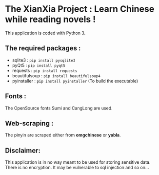 # The XianXia Project : Learn Chinese while reading novels !


This application is coded with Python 3.

## The required packages :
- sqlite3 : `pip install pysqlite3`
- pyQt5 : `pip install pyqt5`
- requests : `pip install requests`
- beautifulsoup : `pip install beautifulsoup4`
- pyinstaller : `pip install pyinstaller` (To build the executable)

## Fonts :
The OpenSource fonts Sumi and CangLong are used. 

## Web-scraping :
The pinyin are scraped either from **omgchinese** or **yabla**. 

## Disclaimer:
This application is in no way meant to be used for storing sensitive data.
There is no encryption. It may be vulnerable to sql injection and so on...

